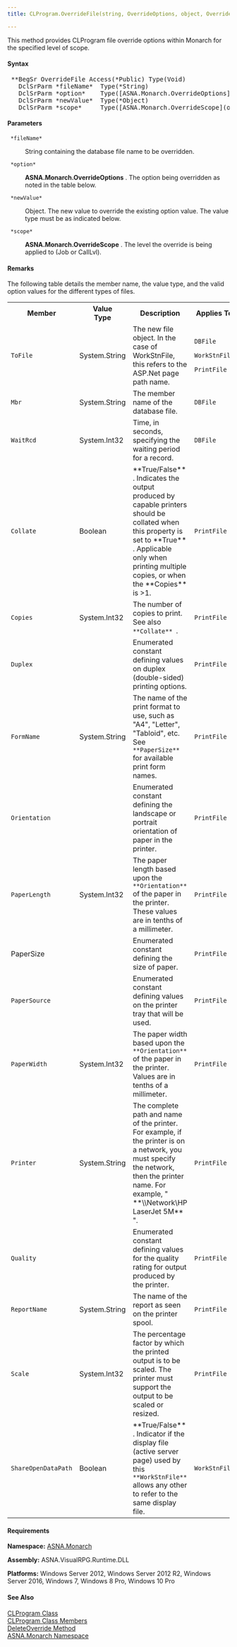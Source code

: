 ```yaml
---
title: CLProgram.OverrideFile(string, OverrideOptions, object, OverrideScope)

---
```


This method provides CLProgram file override options within Monarch for the specified level of scope.

#### Syntax
<pre class="syntax"> **BegSr OverrideFile Access(*Public) Type(Void)
   DclSrParm *fileName*  Type(*String)
   DclSrParm *option*    Type([ASNA.Monarch.OverrideOptions](override-options-enumeration.html))
   DclSrParm *newValue*  Type(*Object)
   DclSrParm *scope*     Type([ASNA.Monarch.OverrideScope](overrideScope-enumeration.html))**       </pre>

#### Parameters
<dl>
        <dt>
          <code> *fileName* </code>
        </dt>
        <dd>

String containing the database file name to be overridden.
</dd>
        <dt>
          <code> *option* </code>
        </dt>
        <dd>

**ASNA.Monarch.OverrideOptions** . The option being overridden as noted in the table below.
</dd>
        <dt>
          <code> *newValue* </code>
        </dt>
        <dd>

Object. The new value to override the existing option value. The value type must be as indicated below.
</dd>
        <dt>
          <code> *scope* </code>
        </dt>
        <dd>

**ASNA.Monarch.OverrideScope** . The level the override is being applied to (Job or CallLvl).
</dd>
</dl>

#### Remarks
The following table details the member name, the value type, and the valid option values for the different types of files.
<table class="mytable" cellspacing="0" cellpadding="4" width="90%">
          <colgroup >
            <col style="FONT-WEIGHT: bold" width="10%" />
            <col width="10%" />
            <col width="70%" />
            <col width="10%" />
          </colgroup>
          <tr>
            <th>Member</th>
            <th>Value
            <br clear="none" />Type</th>
            <th>Description</th>
            <th>Applies To</th>
          </tr>
          <tr>
            <td><code>ToFile</code></td>
            <td>System.String</td>
            <td>The new file object. In the
            case of WorkStnFile, this refers to the ASP.Net page
            path name.</td>
            <td><code>DBFile
            <br clear="none" />WorkStnFile
            <br clear="none" />PrintFile</code></td>
          </tr>
          <tr>
            <td><code>Mbr</code></td>
            <td>System.String</td>
            <td>              <span>The member name of the database
              file.</span>
            </td>
            <td><code>DBFile</code></td>
          </tr>
          <tr>
            <td><code>WaitRcd</code></td>
            <td>System.Int32</td>
            <td>Time, in seconds, specifying the waiting period for a record.</td>
            <td><code>DBFile</code></td>
          </tr>
          <tr>
            <td><code>Collate</code></td>
            <td>Boolean</td>
            <td> **True/False** . Indicates the output
            produced by capable printers should be collated when
            this property is set to 
 **True** . Applicable only when printing
            multiple copies, or when the 
 **Copies**  is &gt;1.</td>
            <td><code>PrintFile</code></td>
          </tr>
          <tr>
            <td><code>Copies</code></td>
            <td>System.Int32</td>
            <td>The number of copies to
            print. See also 
            <code> **Collate** </code>.</td>
            <td><code>PrintFile</code></td>
          </tr>
          <tr>
            <td><code>Duplex</code></td>
            <td />
            <td>Enumerated constant
            defining values on duplex (double-sided) printing
            options.</td>
            <td><code>PrintFile</code></td>
          </tr>
          <tr>
            <td><code>FormName</code></td>
            <td>System.String</td>
            <td>The name of the print
            format to use, such as "A4", "Letter", "Tabloid", etc.
            See 
            <code> **PaperSize** </code> for available print form names.</td>
            <td><code>PrintFile</code></td>
          </tr>
          <tr>
            <td><code>Orientation</code></td>
            <td/>
            <td>Enumerated constant
            defining the landscape or portrait orientation of paper
            in the printer.</td>
            <td><code>PrintFile</code></td>
          </tr>
          <tr>
            <td><code>PaperLength</code></td>
            <td>System.Int32</td>
            <td>The paper length based upon
            the 
            <code> **Orientation** </code> of the paper in the
            printer. These values are in tenths of a
            millimeter.</td>
            <td><code>PrintFile</code></td>
          </tr>
          <tr>
            <code><td>PaperSize</td></code>
            <td/>
            <td>Enumerated constant
            defining the size of paper.</td>
            <td><code>PrintFile</code></td>
          </tr>
          <tr>
            <td><code>PaperSource</code></td>
            <td/>
            <td>Enumerated constant
            defining values on the printer tray that will be
            used.</td>
            <td><code>PrintFile</code></td>
          </tr>
          <tr>
            <td><code>PaperWidth</code></td>
            <td>System.Int32</td>
            <td>The paper width based upon the 
            <code> **Orientation** </code> of the paper in the
            printer. Values are in tenths of a millimeter.</td>
            <td><code>PrintFile</code></td>
          </tr>
          <tr>
            <td><code>Printer</code></td>
            <td>System.String</td>
            <td>The complete path and name
            of the printer. For example, if the printer is on a
            network, you must specify the network, then the printer
            name. For example, " **\\Network\HP LaserJet
            5M** ".</td>
            <td><code>PrintFile</code></td>
          </tr>
          <tr>
            <td><code>Quality</code></td>
            <td/>
            <td>Enumerated constant
            defining values for the quality rating for output
            produced by the printer.</td>
            <td><code>PrintFile</code></td>
          </tr>
          <tr>
            <td><code>ReportName</code></td>
            <td>System.String</td>
            <td>The name of the report as
            seen on the printer spool.</td>
            <td><code>PrintFile</code></td>
          </tr>
          <tr>
            <td><code>Scale</code></td>
            <td>System.Int32</td>
            <td>The percentage factor by
            which the printed output is to be scaled. The printer
            must support the output to be scaled or resized.</td>
            <td><code>PrintFile</code></td>
          </tr>
          <tr>
            <td><code>ShareOpenDataPath</code></td>
            <td>Boolean</td>
            <td> **True/False** . Indicator if the display
            file (active server page) used by this 
            <code> **WorkStnFile** </code> allows any other to refer
            to the same display file.</td>
            <td><code>WorkStnFile</code></td>
          </tr>
</table>

<!-- start -->

#### Requirements
**Namespace:** [ASNA.Monarch](monarch-namespace.html)

**Assembly:** ASNA.VisualRPG.Runtime.DLL 

**Platforms:** Windows Server 2012, Windows Server 2012 R2, Windows Server 2016, Windows 7, Windows 8 Pro, Windows 10 Pro
<!-- end -->

#### See Also
[CLProgram Class](clprogram-class.html) <br clear="none" /> [ CLProgram Class Members](clprogram-class-members.html) <br clear="none" /> [ DeleteOverride Method](clprogram-class-delete-override-methods.html) <br clear="none" /> [ASNA.Monarch Namespace](monarch-namespace.html) 
